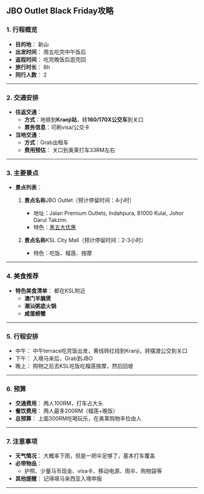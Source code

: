 ## JBO Outlet Black Friday攻略

### **1. 行程概览**
- **目的地**： 新山 
- **出发时间**：  周五吃完中午饭后
- **返程时间**：  吃完晚饭后逛完回
- **旅行时长**：  8h
- **同行人数**：  2

---

### **2. 交通安排**
- **往返交通**：  
  - **方式**：地铁到**Kranji站**，转**160/170X公交车**到关口
  - **票务信息**：可刷visa/公交卡
- **当地交通**：  
  - **方式**：Grab出租车 
  - **费用预估**： 关口到奥莱打车33RM左右 

---

### **3. 主要景点**
- **景点列表**：
  1. **景点名称**JBO Outlet（预计停留时间：4小时）
     - 地址：Jalan Premium Outlets, Indahpura, 81000 Kulai, Johor Darul Takzim.
     - 特色：[黑五大优惠](https://www.premiumoutlets.com.my/johor-premium-outlets/events/jpo-black-friday-special-sale-291124)
       
  2. **景点名称**KSL City Mall（预计停留时间：2-3小时）  
     - 特色：吃饭、榴莲、按摩
     
---

### **4. 美食推荐**
- **特色美食清单**：  都在KSL附近
  - **澳门羊腩煲** 
  - **潮汕粥底火锅**
  - **咸蛋螃蟹** 

---

### **5. 行程安排**  
  - 中午：  中午terrace吃完饭出发，黄线转红线到Kranji，转摆渡公交到关口
  - 下午：  入境马来后，Grab到JBO
  - 晚上：  购物之后去KSL吃饭吃榴莲按摩，然后回坡

---

### **6. 预算**
- **交通费用**：  两人100RM，打车占大头
- **餐饮费用**：  两人最多200RM（榴莲+晚饭）
- **总预算**：  上面300RM吃喝玩乐，在奥莱购物丰俭由人

---

### **7. 注意事项**
- **天气情况**：  大概率下雨，但是一把伞足够了，基本打车覆盖
- **必带物品**：  
  - 护照、少量马币现金、visa卡、移动电源、雨伞、购物袋等  
- **其他提醒**：  记得填马来西亚入境申报

---



